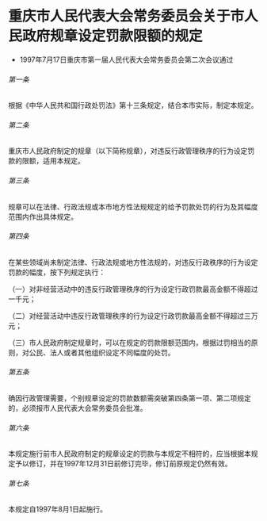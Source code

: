 # 重庆市人民代表大会常务委员会关于市人民政府规章设定罚款限额的规定

- 1997年7月17日重庆市第一届人民代表大会常务委员会第二次会议通过

<!-- INFO END -->

###### 第一条

根据《中华人民共和国行政处罚法》第十三条规定，结合本市实际，制定本规定。

###### 第二条

重庆市人民政府制定的规章（以下简称规章），对违反行政管理秩序的行为设定罚款的限额，适用本规定。

###### 第三条

规章可以在法律、行政法规或本市地方性法规规定的给予罚款处罚的行为及其幅度范围内作出具体规定。

###### 第四条

在某些领域尚未制定法律、行政法规或地方性法规的，对违反行政秩序的行为设定罚款的幅度，按下列规定执行：

（一）对非经营活动中的违反行政管理秩序的行为设定行政罚款最高金额不得超过一千元；

（二）对经营活动中违反行政管理秩序的行为设定行政罚款最高金额不得超过三万元；

（三）市人民政府制定规章时，可以在规定的罚款限额范围内，根据过罚相当的原则，对公民、法人或者其他组织设定不同幅度的处罚。

###### 第五条

确因行政管理需要，个别规章设定的罚款数额需突破第四条第一项、第二项规定的，必须报市人民代表大会常务委员会批准。

###### 第六条

本规定施行前市人民政府制定的规章设定的罚款与本规定不相符的，应当根据本规定予以修订，并在1997年12月31日前修订完毕，修订前原规定仍然有效。

###### 第七条

本规定自1997年8月1日起施行。
